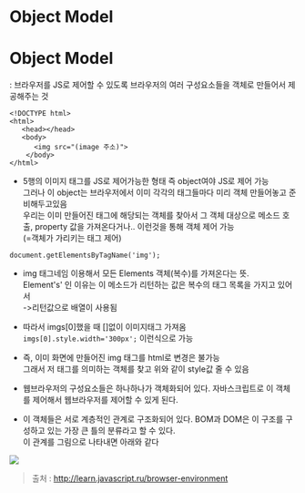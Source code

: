 Object Model
=============
# Object Model   
: 브라우저를 JS로 제어할 수 있도록 브라우저의 여러 구성요소들을 객체로 만들어서 제공해주는 것
```
<!DOCTYPE html>
<html>
   <head></head>
   <body>
      <img src="(image 주소)">
    </body>
</html>
```
* 5행의 이미지 태그를 JS로 제어가능한 형태 즉 object여야 JS로 제어 가능   
그러나 이 object는 브라우저에서 이미 각각의 태그들마다 미리 객체 만들어놓고 준비해두고있음   
우리는 이미 만들어진 태그에 해당되는 객체를 찾아서 그 객체 대상으로 메소드 호출, property 값을 가져온다거나.. 이런것을 통해 객체 제어 가능   
(=객체가 가리키는 태그 제어)
```
document.getElementsByTagName('img');
```
* img 태그네임 이용해서 모든 Elements 객체(복수)를 가져온다는 뜻.   
Element's' 인 이유는 이 메소드가 리턴하는 값은 복수의 태그 목록을 가지고 있어서   
->리턴값으로 배열이 사용됨
* 따라서 imgs[0]했을 때 []없이 이미지태그 가져옴   
```imgs[0].style.width='300px';``` 이런식으로 가능
* 즉, 이미 화면에 만들어진 img 태그를 html로 변경은 불가능   
그래서 저 태그를 의미하는 객체를 찾고 위와 같이 style값 줄 수 있음

* 웹브라우저의 구성요소들은 하나하나가 객체화되어 있다. 자바스크립트로 이 객체를 제어해서 웹브라우저를 제어할 수 있게 된다.
* 이 객체들은 서로 계층적인 관계로 구조화되어 있다. BOM과 DOM은 이 구조를 구성하고 있는 가장 큰 틀의 분류라고 할 수 있다.   
이 관계를 그림으로 나타내면 아래와 같다

<img src = "https://s3.ap-northeast-2.amazonaws.com/opentutorials-user-file/module/904/2229.png">

> 출처 : http://learn.javascript.ru/browser-environment
